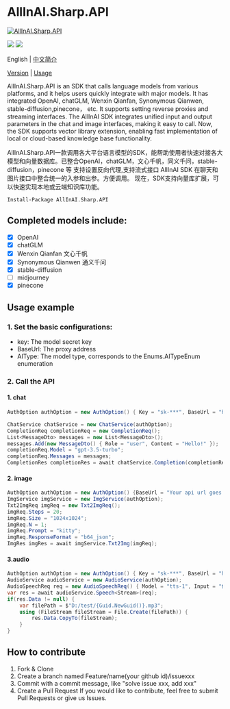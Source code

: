 # AllInAI.Sharp.API

[![AllInAI.Sharp.API](https://img.shields.io/nuget/v/AllInAI.Sharp.API?style=for-the-badge)](https://www.nuget.org/packages/AllInAI.Sharp.API/)

![](https://img.shields.io/github/stars/raokun/AllInAI.Sharp.API) ![](https://img.shields.io/github/forks/raokun/AllInAI.Sharp.API)


English | [中文简介](https://github.com/raokun/AllInAI.Sharp.API/blob/main/README-CN.md)

[Version](https://github.com/raokun/AllInAI.Sharp.API/blob/main/Changes/changes.md) | [Usage](https://github.com/raokun/AllInAI.Sharp.API/blob/main/Test/sampleUsage.md) 

AllInAI.Sharp.API is an SDK that calls language models from various platforms, and it helps users quickly integrate with major models. It has integrated OpenAI, chatGLM, Wenxin Qianfan, Synonymous Qianwen, stable-diffusion,pinecone， etc. It supports setting reverse proxies and streaming interfaces.
The AllInAI SDK integrates unified input and output parameters in the chat and image interfaces, making it easy to call.
Now, the SDK supports vector library extension, enabling fast implementation of local or cloud-based knowledge base functionality.

AllInAI.Sharp.API一款调用各大平台语言模型的SDK，能帮助使用者快速对接各大模型和向量数据库。已整合OpenAI，chatGLM，文心千帆，同义千问，stable-diffusion，pinecone 等
支持设置反向代理,支持流式接口
AllInAI SDK 在聊天和图片接口中整合统一的入参和出参。方便调用。
现在，SDK支持向量库扩展，可以快速实现本地或云端知识库功能。
```
Install-Package AllInAI.Sharp.API
```
## Completed models include:
- [X] OpenAI
- [X] chatGLM
- [X] Wenxin Qianfan 文心千帆
- [X] Synonymous Qianwen 通义千问
- [X] stable-diffusion
- [ ] midjourney
- [X] pinecone

## Usage example

### 1. Set the basic configurations:
   - key: The model secret key
   - BaseUrl: The proxy address
   - AIType: The model type, corresponds to the Enums.AITypeEnum enumeration

### 2. Call the API
#### 1. chat
```c#
AuthOption authOption = new AuthOption() { Key = "sk-***", BaseUrl = "https://api.openai.com", AIType = Enums.AITypeEnum.OpenAi };

ChatService chatService = new ChatService(authOption);
CompletionReq completionReq = new CompletionReq();
List<MessageDto> messages = new List<MessageDto>();
messages.Add(new MessageDto() { Role = "user", Content = "Hello!" });
completionReq.Model = "gpt-3.5-turbo";
completionReq.Messages = messages;
CompletionRes completionRes = await chatService.Completion(completionReq);
```
#### 2. image
```c#
AuthOption authOption = new AuthOption() {BaseUrl = "Your api url goes here", AIType = Enums.AITypeEnum.SD };
ImgService imgService = new ImgService(authOption);
Txt2ImgReq imgReq = new Txt2ImgReq();
imgReq.Steps = 20;
imgReq.Size = "1024x1024";
imgReq.N = 1;
imgReq.Prompt = "kitty";
imgReq.ResponseFormat = "b64_json";
ImgRes imgRes = await imgService.Txt2Img(imgReq);
```
#### 3.audio

```c#
AuthOption authOption = new AuthOption() { Key = "sk-***", BaseUrl = "https://api.openai.com", AIType = Enums.AITypeEnum.OpenAi };
AudioService audioService = new AudioService(authOption);
AudioSpeechReq req = new AudioSpeechReq() { Model = "tts-1", Input = "你好，我是饶坤，我是AllInAI.Sharp.API的开发者", Voice = "alloy" };
var res = await audioService.Speech<Stream>(req);
if(res.Data != null) {
    var filePath = $"D:/test/{Guid.NewGuid()}.mp3";
    using (FileStream fileStream = File.Create(filePath)) {
        res.Data.CopyTo(fileStream);
    }
}

```


## How to contribute
1. Fork & Clone
2. Create a branch named Feature/name(your github id)/issuexxx
3. Commit with a commit message, like "solve issue xxx, add xxx"
4. Create a Pull Request
If you would like to contribute, feel free to submit Pull Requests or give us Issues.


